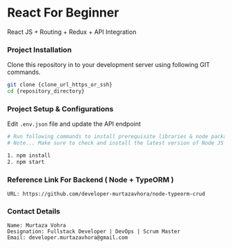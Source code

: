 # React For Beginner
React JS + Routing + Redux + API Integration

### Project Installation
Clone this repository in to your development server using following GIT commands.

```bash
git clone {clone_url_https_or_ssh}
cd {repository_directory}
```

### Project Setup & Configurations
Edit `.env.json` file and update the API endpoint

```bash
# Run following commands to install prerequisite libraries & node packages
# Note... Make sure to check and install the latest version of Node JS

1. npm install
2. npm start
```

### Reference Link For Backend ( Node + TypeORM )
```text
URL: https://github.com/developer-murtazavhora/node-typeorm-crud 
```

### Contact Details
```text
Name: Murtaza Vohra
Designation: Fullstack Developer | DevOps | Scrum Master
Email: developer.murtazavhora@gmail.com
```
